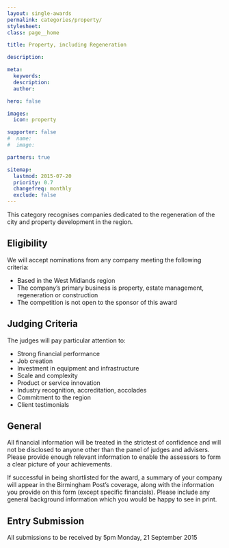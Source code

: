 ```yaml
---
layout: single-awards
permalink: categories/property/
stylesheet:
class: page__home

title: Property, including Regeneration

description:

meta:
  keywords:
  description:
  author:

hero: false

images:
  icon: property

supporter: false
#  name:
#  image:

partners: true

sitemap:
  lastmod: 2015-07-20
  priority: 0.7
  changefreq: monthly
  exclude: false
---
```

This category recognises companies dedicated to the regeneration of the city and property development in the region.

## Eligibility

We will accept nominations from any company meeting the following criteria:

- Based in the West Midlands region
- The company&rsquo;s primary business is property, estate management, regeneration or construction
- The competition is not open to the sponsor of this award

## Judging Criteria

The judges will pay particular attention to:

- Strong financial performance
- Job creation
- Investment in equipment and infrastructure
- Scale and complexity
- Product or service innovation
- Industry recognition, accreditation, accolades
- Commitment to the region
- Client testimonials

## General

All financial information will be treated in the strictest of confidence and will not be disclosed to anyone other than the panel of judges and advisers. Please provide enough relevant information to enable the assessors to form a clear picture of your achievements.

If successful in being shortlisted for the award, a summary of your company will appear in the Birmingham Post&rsquo;s coverage, along with the information you provide on this form (except specific financials). Please include any general background information which you would be happy to see in print.

## Entry Submission

All submissions to be received by 5pm Monday, 21 September 2015
